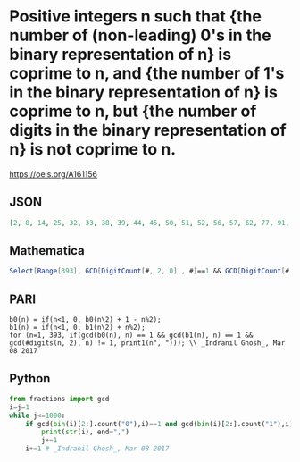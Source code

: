 # Positive integers n such that \{the number of \(non\-leading\) 0's in the binary representation of n\} is coprime to n, and \{the number of 1's in the binary representation of n\} is coprime to n, but \{the number of digits in the binary representation of n\} is not coprime to n\.
https://oeis.org/A161156
## JSON
```JSON
[2, 8, 14, 25, 32, 33, 38, 39, 44, 45, 50, 51, 52, 56, 57, 62, 77, 91, 119, 128, 134, 146, 148, 152, 158, 164, 176, 182, 188, 194, 196, 206, 208, 214, 218, 224, 236, 242, 244, 248, 254, 267, 279, 291, 297, 309, 327, 333, 339, 351, 357, 369, 375, 381, 387, 393]
```
## Mathematica
```Mathematica
Select[Range[393], GCD[DigitCount[#, 2, 0] , #]==1 && GCD[DigitCount[#, 2, 1], #] == 1 && GCD[Length[IntegerDigits[#, 2]], #] != 1 &] (* _Indranil Ghosh_, Mar 08 2017 *)
```
## PARI
```PARI
b0(n) = if(n<1, 0, b0(n\2) + 1 - n%2);
b1(n) = if(n<1, 0, b1(n\2) + n%2);
for (n=1, 393, if(gcd(b0(n), n) == 1 && gcd(b1(n), n) == 1 && gcd(#digits(n, 2), n) != 1, print1(n", "))); \\ _Indranil Ghosh_, Mar 08 2017
```
## Python
```Python
from fractions import gcd
i=j=1
while j<=1000:
    if gcd(bin(i)[2:].count("0"),i)==1 and gcd(bin(i)[2:].count("1"),i)==1 and gcd(len(bin(i)[2:]),i)!=1:
        print(str(i), end=",")
        j+=1
    i+=1 # _Indranil Ghosh_, Mar 08 2017
```
